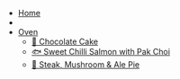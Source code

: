 - [Home](/)
- <!-- docsify: collapse -->
- [Oven]()
  - [🍫 Chocolate Cake](recipes/oven/chocolate-cake.md)
  - [🐟 Sweet Chilli Salmon with Pak Choi](recipes/oven/sweet-chilli-salmon.md)
  - [🥧 Steak, Mushroom & Ale Pie](recipes/steak-mushroom-pie.md)
